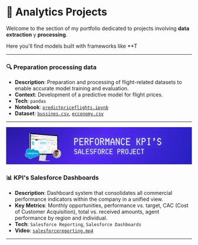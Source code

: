 # 📂 Analytics Projects

Welcome to the section of my portfolio dedicated to projects involving **data extraction** y **processing**.

Here you'll find models built with frameworks like **T

---


### 🔍 Preparation processing data
- **Description**: Preparation and processing of flight-related datasets to enable accurate model training and evaluation.
- **Context**: Development of a predictive model for flight prices.
- **Tech**: `pandas`
- **Notebook**: [`predictpriceflights.ipynb`](notebooks/predictpriceflights.ipynb)
- **Dataset**: [`bussines.csv`](data/), [`ecconomy.csv`](data/)

---

![Portada Salesforce](resources/salesforce-project.jpg)

### 📊 KPI's Salesforce Dashboards
- **Description**: Dashboard system that consolidates all commercial performance indicators within the company in a unified view.
- **Key Metrics**: Monthly opportunities, performance vs. target, CAC (Cost of Customer Acquisition), total vs. received amounts, agent performance by region and individual.
- **Tech**: `Salesforce Reporting`, `Salesforce Dashboards`
- **Video**: [`salesforcereporting.mp4`](resources/salesforcereporting.mp4)


---


